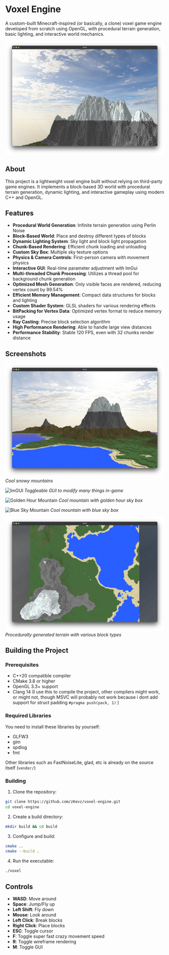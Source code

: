 # Voxel Engine

A custom-built Minecraft-inspired (or basically, a clone) voxel game engine developed from scratch using OpenGL, with procedural terrain generation, basic lighting, and interactive world mechanics.

![Voxel Engine Screenshot](resources/screenshots/world_view2.png)

## About

This project is a lightweight voxel engine built without relying on third-party game engines. It implements a block-based 3D world with procedural terrain generation, dynamic lighting, and interactive gameplay using modern C++ and OpenGL.

## Features

- **Procedural World Generation**: Infinite terrain generation using Perlin Noise
- **Block-Based World**: Place and destroy different types of blocks
- **Dynamic Lighting System**: Sky light and block light propagation
- **Chunk-Based Rendering**: Efficient chunk loading and unloading
- **Custom Sky Box**: Multiple sky texture options
- **Physics & Camera Controls**: First-person camera with movement physics
- **Interactive GUI**: Real-time parameter adjustment with ImGui
- **Multi-threaded Chunk Processing**: Utilizes a thread pool for background chunk generation
- **Optimized Mesh Generation**: Only visible faces are rendered, reducing vertex count by 99.54%
- **Efficient Memory Management**: Compact data structures for blocks and lighting
- **Custom Shader System**: GLSL shaders for various rendering effects
- **BitPacking for Vertex Data**: Optimized vertex format to reduce memory usage
- **Ray Casting**: Precise block selection algorithm
- **High Performance Rendering**: Able to handle large view distances
- **Performance Stability**: Stable 120 FPS, even with 32 chunks render distance

## Screenshots
![Snowy Mountain](resources/screenshots/world_view1.png)
*Cool snowy mountains*

![ImGUI](resources/screenshots/world_view3.png)
*Toggleable GUI to modify many things in-game*

![Golden Hour Mountain](resources/screenshots/world_view4.png)
*Cool mountain with golden hour sky box*

![Blue Sky Mountain](resources/screenshots/world_view5.png)
*Cool mountain with blue sky box*

![Procedural Generation](resources/screenshots/world_view6.png)
*Procedurally generated terrain with various block types*

## Building the Project

### Prerequisites

- C++20 compatible compiler
- CMake 3.8 or higher
- OpenGL 3.3+ support
- Clang 14 (I use this to compile the project, other compilers might work, or might not, though MSVC will probably not work because i dont add support for struct padding `#pragma push(pack, 1)` )

### Required Libraries

You need to install these libraries by yourself:
- GLFW3
- glm
- spdlog
- fmt

Other libraries such as FastNoiseLite, glad, etc is already on the source itself (`vendor/`)

### Building

1. Clone the repository:
```bash
git clone https://github.com/zKevz/voxel-engine.git
cd voxel-engine
```

2. Create a build directory:
```bash
mkdir build && cd build
```

3. Configure and build:
```bash
cmake ..
cmake --build .
```

4. Run the executable:
```bash
./voxel
```

## Controls

- **WASD**: Move around
- **Space**: Jump/Fly up
- **Left Shift**: Fly down
- **Mouse**: Look around
- **Left Click**: Break blocks
- **Right Click**: Place blocks
- **ESC**: Toggle cursor
- **F**: Toggle super fast crazy movement speed
- **R**: Toggle wireframe rendering
- **M**: Toggle GUI
